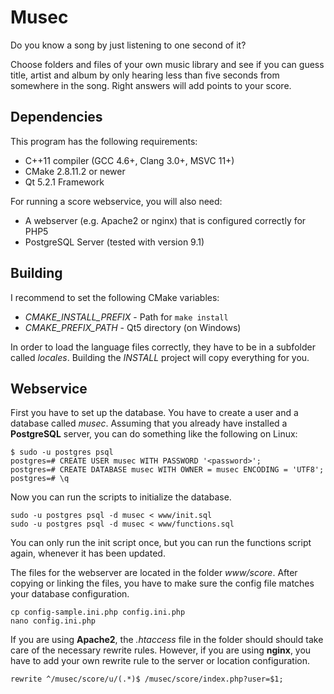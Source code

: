 Musec
=====

Do you know a song by just listening to one second of it?

Choose folders and files of your own music library and see if you can
guess title, artist and album by only hearing less than five seconds
from somewhere in the song. Right answers will add points to your score.


Dependencies
------------

This program has the following requirements:
- C++11 compiler (GCC 4.6+, Clang 3.0+, MSVC 11+)
- CMake 2.8.11.2 or newer
- Qt 5.2.1 Framework

For running a score webservice, you will also need:
- A webserver (e.g. Apache2 or nginx) that is configured correctly for
  PHP5
- PostgreSQL Server (tested with version 9.1)


Building
--------

I recommend to set the following CMake variables:
- *CMAKE_INSTALL_PREFIX* - Path for `make install`
- *CMAKE_PREFIX_PATH* - Qt5 directory (on Windows)

In order to load the language files correctly, they have to be in a
subfolder called *locales*. Building the *INSTALL* project will copy
everything for you.


Webservice
----------

First you have to set up the database. You have to create a user and
a database called *musec*. Assuming that you already have installed
a **PostgreSQL** server, you can do something like the following on Linux:

```
$ sudo -u postgres psql
postgres=# CREATE USER musec WITH PASSWORD '<password>';
postgres=# CREATE DATABASE musec WITH OWNER = musec ENCODING = 'UTF8';
postgres=# \q
```

Now you can run the scripts to initialize the database.
```
sudo -u postgres psql -d musec < www/init.sql
sudo -u postgres psql -d musec < www/functions.sql
```

You can only run the init script once, but you can run the functions
script again, whenever it has been updated.

The files for the webserver are located in the folder *www/score*.
After copying or linking the files, you have to make sure the config
file matches your database configuration.

```
cp config-sample.ini.php config.ini.php
nano config.ini.php
```

If you are using **Apache2**, the *.htaccess* file in the folder should
should take care of the necessary rewrite rules.
However, if you are using **nginx**, you have to add your own rewrite
rule to the server or location configuration.

```
rewrite ^/musec/score/u/(.*)$ /musec/score/index.php?user=$1;
```
